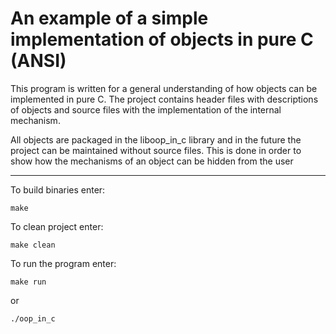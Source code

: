 # An example of a simple implementation of objects in pure C (ANSI)
This program is written for a general understanding of how objects can be implemented in pure C. The project contains header files with descriptions of objects and source files with the implementation of the internal mechanism.

All objects are packaged in the liboop_in_c library and in the future the project can be maintained without source files. This is done in order to show how the mechanisms of an object can be hidden from the user
***
To build binaries enter:
```shell
make
```
To clean project enter:
```shell
make clean
```
To run the program enter:
```shell
make run
```
or
```shell
./oop_in_c
```